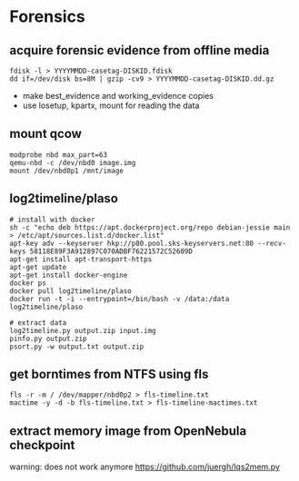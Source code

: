 # Forensics

## acquire forensic evidence from offline media
```
fdisk -l > YYYYMMDD-casetag-DISKID.fdisk
dd if=/dev/disk bs=8M | gzip -cv9 > YYYYMMDD-casetag-DISKID.dd.gz
```

* make best_evidence and working_evidence copies
* use losetup, kpartx, mount for reading the data



## mount qcow
```
modprobe nbd max_part=63
qemu-nbd -c /dev/nbd0 image.img
mount /dev/nbd0p1 /mnt/image
```



## log2timeline/plaso
```
# install with docker
sh -c "echo deb https://apt.dockerproject.org/repo debian-jessie main > /etc/apt/sources.list.d/docker.list"
apt-key adv --keyserver hkp://p80.pool.sks-keyservers.net:80 --recv-keys 58118E89F3A912897C070ADBF76221572C52609D
apt-get install apt-transport-https
apt-get update
apt-get install docker-engine
docker ps
docker pull log2timeline/plaso
docker run -t -i --entrypoint=/bin/bash -v /data:/data log2timeline/plaso

# extract data
log2timeline.py output.zip input.img
pinfo.py output.zip
psort.py -w output.txt output.zip
```


## get borntimes from NTFS using fls
```
fls -r -m / /dev/mapper/nbd0p2 > fls-timeline.txt
mactime -y -d -b fls-timeline.txt > fls-timeline-mactimes.txt
```


## extract memory image from OpenNebula checkpoint

warning: does not work anymore
https://github.com/juergh/lqs2mem.py
